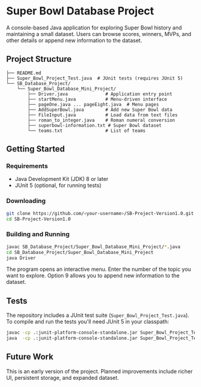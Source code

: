 # Super Bowl Database Project

A console-based Java application for exploring Super Bowl history and maintaining a small dataset.
Users can browse scores, winners, MVPs, and other details or append new information to the dataset.

## Project Structure

```
├── README.md
├── Super_Bowl_Project_Test.java  # JUnit tests (requires JUnit 5)
└── SB_Database_Project/
    └── Super_Bowl_Database_Mini_Project/
        ├── Driver.java              # Application entry point
        ├── startMenu.java           # Menu-driven interface
        ├── pageOne.java ... pageEight.java  # Menu pages
        ├── AddSuperBowl.java        # Add new Super Bowl data
        ├── FileInput.java           # Load data from text files
        ├── roman_to_integer.java    # Roman numeral conversion
        ├── superbowl-information.txt # Super Bowl dataset
        └── teams.txt                # List of teams
```

## Getting Started

### Requirements

- Java Development Kit (JDK) 8 or later
- JUnit 5 (optional, for running tests)

### Downloading

```bash
git clone https://github.com/<your-username>/SB-Project-Version1.0.git
cd SB-Project-Version1.0
```

### Building and Running

```bash
javac SB_Database_Project/Super_Bowl_Database_Mini_Project/*.java
cd SB_Database_Project/Super_Bowl_Database_Mini_Project
java Driver
```

The program opens an interactive menu. Enter the number of the topic you want to explore. Option 9 allows you to append new information to the dataset.

## Tests

The repository includes a JUnit test suite (`Super_Bowl_Project_Test.java`). To compile and run the tests you'll need JUnit 5 in your classpath:

```bash
javac -cp .:junit-platform-console-standalone.jar Super_Bowl_Project_Test.java
java  -cp .:junit-platform-console-standalone.jar Super_Bowl_Project_Test
```

## Future Work

This is an early version of the project. Planned improvements include richer UI, persistent storage, and expanded dataset.
